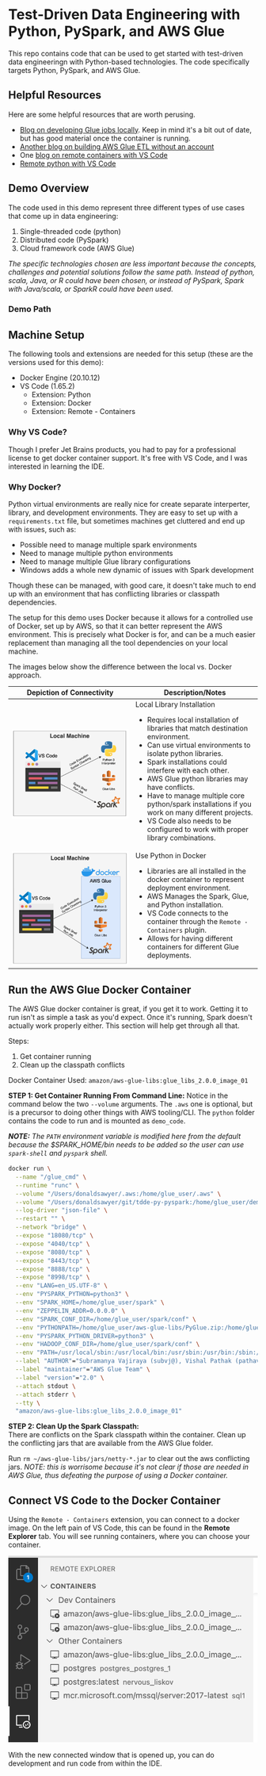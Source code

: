 # Test-Driven Data Engineering with Python, PySpark, and AWS Glue
This repo contains code that can be used to get started with test-driven data engineeringn with Python-based technologies. The code specifically targets Python, PySpark, and AWS Glue.

## Helpful Resources
Here are some helpful resources that are worth perusing.
* [Blog on developing Glue jobs locally](https://aws.amazon.com/blogs/big-data/developing-aws-glue-etl-jobs-locally-using-a-container/). Keep in mind it's a bit out of date, but has good material once the container is running.
* [Another blog on building AWS Glue ETL without an account](https://aws.amazon.com/blogs/big-data/building-an-aws-glue-etl-pipeline-locally-without-an-aws-account/)
* One [blog on remote containers with VS Code](https://cevo.com.au/post/aws-glue-local-development/)
* [Remote python with VS Code](https://devblogs.microsoft.com/python/remote-python-development-in-visual-studio-code/)

## Demo Overview
The code used in this demo represent three different types of use cases that come up in data engineering:
 1. Single-threaded code (python)
 1. Distributed code (PySpark)
 1. Cloud framework code (AWS Glue)

*The specific technologies chosen are less important because the concepts, challenges and potential solutions follow the same path. Instead of python, scala, Java, or R could have been chosen, or instead of PySpark, Spark with Java/scala, or SparkR could have been used.*

### Demo Path



## Machine Setup
The following tools and extensions are needed for this setup (these are the versions used for this demo):

* Docker Engine (20.10.12)
* VS Code (1.65.2)
  * Extension: Python
  * Extension: Docker
  * Extension: Remote - Containers

### Why VS Code?
Though I prefer Jet Brains products, you had to pay for a professional license to get docker container support. It's free with VS Code, and I was interested in learning the IDE.

### Why Docker?
Python virtual environments are really nice for create separate interperter, library, and development environments. They are easy to set up with a `requirements.txt` file, but sometimes machines get cluttered and end up with issues, such as:  
 * Possible need to manage multiple spark environments
 * Need to manage multiple python environments
 * Need to manage multiple Glue library configurations
 * Windows adds a whole new dynamic of issues with Spark development

Though these can be managed, with good care, it doesn't take much to end up with an environment that has conflicting libraries or classpath dependencies.

The setup for this demo uses Docker because it allows for a controlled use of Docker, set up by AWS, so that it can better represent the AWS environment. This is precisely what Docker is for, and can be a much easier replacement than managing all the tool dependencies on your local machine.

The images below show the difference between the local vs. Docker approach.

|Depiction of Connectivity|Description/Notes|
|:---:|---|
|![Local Libs](./images/local_install.png)|Local Library Installation<br><ul><li>Requires local installation of libraries that match destination environment.</li><li>Can use virtual environments to isolate python libraries.</li><li>Spark installations could interfere with each other.</li><li>AWS Glue python libraries may have conflicts.</li><li>Have to manage multiple core python/spark installations if you work on many different projects.</li><li>VS Code also needs to be configured to work with proper library combinations.</li></ul>|
|![Docker Libs](./images/docker_install.png)|Use Python in Docker<ul><li>Libraries are all installed in the docker container to represent deployment environment.</li><li>AWS Manages the Spark, Glue, and Python installation.</li><li>VS Code connects to the container through the `Remote - Containers` plugin.</li><li>Allows for having different containers for different Glue deployments.</li></ul>

## Run the AWS Glue Docker Container
The AWS Glue docker container is great, if you get it to work. Getting it to run isn't as simple a task as you'd expect. Once it's running, Spark doesn't actually work properly either. This section will help get through all that.

Steps:
1. Get container running
2. Clean up the classpath conflicts

Docker Container Used: `amazon/aws-glue-libs:glue_libs_2.0.0_image_01`

**STEP 1: Get Container Running From Command Line:**
Notice in the command below the two `--volume` arguments. The `.aws` one is optional, but is a precursor to doing other things with AWS tooling/CLI. The `python` folder contains the code to run and is mounted as `demo_code`.

***NOTE:** The `PATH` environment variable is modified here from the default because the $SPARK_HOME/bin needs to be added so the user can use `spark-shell` and `pyspark` shell.*

```bash
docker run \
  --name "/glue_cmd" \
  --runtime "runc" \
  --volume "/Users/donaldsawyer/.aws:/home/glue_user/.aws" \
  --volume "/Users/donaldsawyer/git/tdde-py-pyspark:/home/glue_user/demo_code" \
  --log-driver "json-file" \
  --restart "" \
  --network "bridge" \
  --expose "18080/tcp" \
  --expose "4040/tcp" \
  --expose "8080/tcp" \
  --expose "8443/tcp" \
  --expose "8888/tcp" \
  --expose "8998/tcp" \
  --env "LANG=en_US.UTF-8" \
  --env "PYSPARK_PYTHON=python3" \
  --env "SPARK_HOME=/home/glue_user/spark" \
  --env "ZEPPELIN_ADDR=0.0.0.0" \
  --env "SPARK_CONF_DIR=/home/glue_user/spark/conf" \
  --env "PYTHONPATH=/home/glue_user/aws-glue-libs/PyGlue.zip:/home/glue_user/spark/python/lib/py4j-0.10.7-src.zip:/home/glue_user/spark/python/" \
  --env "PYSPARK_PYTHON_DRIVER=python3" \
  --env "HADOOP_CONF_DIR=/home/glue_user/spark/conf" \
  --env "PATH=/usr/local/sbin:/usr/local/bin:/usr/sbin:/usr/bin:/sbin:/bin:/home/glue_user/spark/bin" \
  --label "AUTHOR"="Subramanya Vajiraya (subvj@), Vishal Pathak (pathavis@)" \
  --label "maintainer"="AWS Glue Team" \
  --label "version"="2.0" \
  --attach stdout \
  --attach stderr \
  --tty \
  "amazon/aws-glue-libs:glue_libs_2.0.0_image_01"
  ```

**STEP 2: Clean Up the Spark Classpath:**  
There are conflicts on the Spark classpath within the container. Clean up the conflicting jars that are available from the AWS Glue folder.

Run `rm ~/aws-glue-libs/jars/netty-*.jar` to clear out the aws conflicting jars.  *NOTE: this is worrisome because it's not clear if those are needed in AWS Glue, thus defeating the purpose of using a Docker container.*

## Connect VS Code to the Docker Container
Using the `Remote - Containers` extension, you can connect to a docker image. On the left pain of VS Code, this can be found in the **Remote Explorer** tab. You will see running containers, where you can choose your container.

![Remote Explorer](./images/remote_explorer.png)

With the new connected window that is opened up, you can do development and run code from within the IDE.

